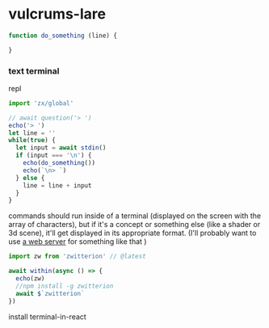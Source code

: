 # vulcrums-lare

```ts
function do_something (line) {

}
```

### text terminal

repl

```ts
import 'zx/global'

// await question('> ')
echo('> ')
let line = ''
while(true) {
  let input = await stdin()
  if (input === '\n') {
    echo(do_something())
    echo(`\n> `)
  } else {
    line = line + input
  }
}

```

commands should run inside of a terminal (displayed on the screen with the array of characters), but if it's a concept or something else (like a shader or 3d scene), it'll get displayed in its appropriate format. (I'll probably want to use [a web server](https://github.com/lastmjs/zwitterion) for something like that )

```ts
import zw from 'zwitterion' // @latest

await within(async () => {
  echo(zw)
  //npm install -g zwitterion
  await $`zwitterion`
})
```

install terminal-in-react